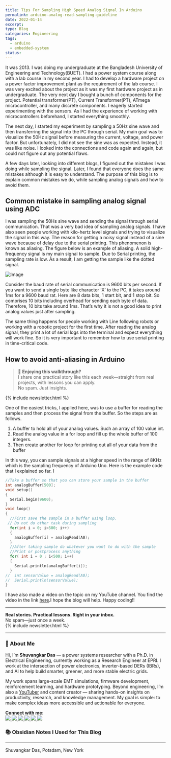 ```yaml
---
title: Tips For Sampling High Speed Analog Signal In Arduino
permalink: arduino-analog-read-sampling-guideline
date: 2022-01-14
excerpt: 
type: Blog
categories: Engineering
tags:
  - arduino
  - embedded-system
status:
---
```

It was 2013. I was doing my undergraduate at the Bangladesh University of Engineering and Technology(BUET). I had a power system course along with a lab course in my second year. I had to develop a hardware project on a power factor improvement plant as the requirement of the lab course. I was very excited about the project as it was my first hardware project as in undergraduate. The very next day I bought a bunch of components for the project. Potential transformer(PT), Current Transformer(PT), ATmega microcontroller, and many discrete components. I eagerly started experimenting with the sensors. As I had the experience of working with microcontrollers beforehand, I started everything smoothly.  

The next day, I started my experiment by sampling a 50Hz sine wave and then transferring the signal into the PC through serial. My main goal was to visualize the 50Hz signal before measuring the current, voltage, and power factor.  But unfortunately, I did not see the sine was as expected. Instead, it was like noise. I looked into the connections and code again and again, but could not figure out any potential flaws. 

A few days later, looking into different blogs, I figured out the mistakes I was doing while sampling the signal. Later, I found that everyone does the same mistakes although it is easy to understand.  The purpose of this blog is to explain common mistakes we do, while sampling analog signals and how to avoid them. 

## Common mistake in sampling analog signal using ADC
I was sampling the 50Hs sine wave and sending the signal through serial communication. That was a very bad idea of sampling analog signals. I have also seen people working with kilo-hertz level signals and trying to visualize the signal in this way. The reason for getting a noisy signal instead of a sine wave because of delay due to the serial printing. This phenomenon is known as aliasing.  The figure below is an example of aliasing. A solid high-frequency signal is my main signal to sample. Due to Serial printing, the sampling rate is low. As a result, I am getting the sample like the dotted signal. 

![Image](/assets/images/Pasted-image-20220807084424.png)

Consider the baud rate of serial communication is 9600 bits per second. If you want to send a single byte like character ‘X’ to the PC, it takes around 1ms for a 9600 baud rat. Here are 8 data bits, 1 start bit, and 1 stop bit. So comprises 10 bits including overhead for sending each byte of data. Therefore, 10 bits take around 1ms. That’s why it is not a good idea to print analog values just after sampling.

The same thing happens for people working with Line following robots or working with a robotic project for the first time. After reading the analog signal, they print a lot of serial logs into the terminal and expect everything will work fine. So it is very important to remember how to use serial printing in time-critical code.

## How to avoid anti-aliasing in Arduino
> 📩 **Enjoying this walkthrough?**  
> I share one practical story like this each week—straight from real projects, with lessons you can apply.  
> No spam. Just insights.

{% include newsletter.html %}

One of the easiest tricks, I applied here, was to use a buffer for reading the samples and then process the signal from the buffer. So the steps are as follows.
1.  A buffer to hold all of your analog values. Such an array of 100 value int. 
2.  Read the analog value in a for loop and fill up the whole buffer of 100 integers.
3.  Then create another for loop for printing out all of your data from the buffer

In this way, you can sample signals at a higher speed in the range of 8KHz which is the sampling frequency of Arduino Uno. Here is the example code that I explained so far. I
```c++
//Take a buffer so that you can store your sample in the buffer
int analogBuffer[500];
void setup() 
{
  Serial.begin(9600);
}
void loop() 
{
  //First save the sample in a buffer using loop.
 // Do not do other task during sampling
  for(int i = 0; i<500; i++)
  {
    analogBuffer[i] = analogRead(A0);
  }
  //After taking sample do whatever you want to do with the sample
  //Print or postprocess anything
  for( int i = 0 ; i<500; i++)
  {
    Serial.println(analogBuffer[i]);
  }
//  int sensorValue = analogRead(A0);
//  Serial.println(sensorValue);
}
```
I have also made a video on the topic on my YouTube channel. You find the video in the link [here](https://youtu.be/lRmQTYLyB6E).I hope the blog will help.
Happy coding!!

---

**Real stories. Practical lessons. Right in your inbox.**  
No spam—just once a week.  
{% include newsletter.html %}

---
### 👋 About Me
Hi, I’m **Shuvangkar Das** — a power systems researcher with a Ph.D. in Electrical Engineering, currently working as a Research Engineer at EPRI. I work at the intersection of power electronics, inverter-based DERs (IBRs), and AI to help build smarter, greener, and more stable electric grids. 

My work spans large-scale EMT simulations, firmware development, reinforcement learning, and hardware prototyping. Beyond engineering, I’m also a [YouTuber](https://www.youtube.com/@ShuvangkarDas) and content creator — sharing hands-on insights on productivity, research, and knowledge management. My goal is simple: to make complex ideas more accessible and actionable for everyone.

<p><strong>Connect with me:<br></strong>
<a href="https://www.youtube.com/@ShuvangkarDas" target="_blank">
    <img src="https://img.shields.io/badge/YouTube-Subscribe-red?style=for-the-badge&logo=youtube">
  </a>
  <a href="https://www.linkedin.com/in/ShuvangkarDas" target="_blank">
    <img src="https://img.shields.io/badge/LinkedIn-Connect-blue?style=for-the-badge&logo=linkedin">
  </a>
  <a href="https://newsletter.shuvangkardas.com" target="_blank">
    <img src="https://img.shields.io/badge/Newsletter-Subscribe-blue?style=for-the-badge">
  </a>
  <a href="https://twitter.com/shuvangkar_das" target="_blank">
    <img src="https://img.shields.io/badge/Twitter-Follow-blue?style=for-the-badge&logo=twitter">
  </a>
  
  <a href="https://github.com/shuvangkardas" target="_blank">
    <img src="https://img.shields.io/badge/GitHub-Follow-black?style=for-the-badge&logo=github">
  </a>
  <a href="https://blog.shuvangkardas.com" target="_blank">
    <img src="https://img.shields.io/badge/Blog-Read-blueviolet?style=for-the-badge">
  </a>
  
</p>

### 📚 Obsidian Notes I Used for This Blog


---
Shuvangkar Das, Potsdam, New York